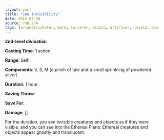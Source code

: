 ```yaml
---
layout: post
title: "See Invisibility"
date: 2015-07-30
source: PHB.274
tags: [arcanetrickster, bard, sorcerer, wizard, artificer, level2, divination]
---
```


**2nd-level divination**

**Casting Time**: 1 action

**Range**: Self

**Components**: V, S, M (a pinch of tale and a small sprinkling of powdered silver)

**Duration**: 1 hour

**Saving Throw**:

**Save For**:

**Damage**: []

For the duration, you see invisible creatures and objects as if they were visible, and you can see into the Ethereal Plane. Ethereal creatures and objects appear ghostly and translucent.
